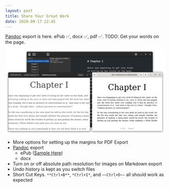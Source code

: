 ```yaml
---
layout: post
title: Share Your Great Work
date: 2020-09-17 22:45
---
```


[Pandoc](https://pandoc.org) export is here. ePub ✅, docx ✅, pdf ✅. TODO: Get your words on the page.

<!-- more -->

![](/images/epub-export.png)

* More options for setting up the margins for PDF Export
* [Pandoc](https://pandoc.org) export
  - ePub ([Sample Here](https://github.com/ThiefMD/sample-novel))
  - docx
* Turn on or off absolute path resolution for images on Markdown export
* Undo history is kept as you switch files
* Short Cut Keys. `**Ctrl+B**`, `*Ctrl+I*`, and `~~Ctrl+D~~` all should work as expected